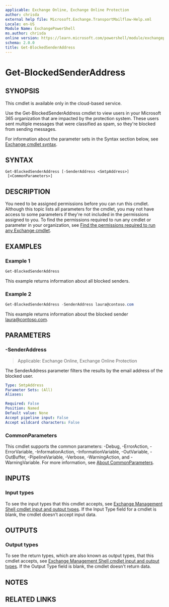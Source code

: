 ```yaml
---
applicable: Exchange Online, Exchange Online Protection
author: chrisda
external help file: Microsoft.Exchange.TransportMailflow-Help.xml
Locale: en-US
Module Name: ExchangePowerShell
ms.author: chrisda
online version: https://learn.microsoft.com/powershell/module/exchangepowershell/get-blockedsenderaddress
schema: 2.0.0
title: Get-BlockedSenderAddress
---
```


# Get-BlockedSenderAddress

## SYNOPSIS
This cmdlet is available only in the cloud-based service.

Use the Get-BlockedSenderAddress cmdlet to view users in your Microsoft 365 organization that are impacted by the protection system. These users sent multiple messages that were classified as spam, so they're blocked from sending messages.

For information about the parameter sets in the Syntax section below, see [Exchange cmdlet syntax](https://learn.microsoft.com/powershell/exchange/exchange-cmdlet-syntax).

## SYNTAX

```
Get-BlockedSenderAddress [-SenderAddress <SmtpAddress>]
 [<CommonParameters>]
```

## DESCRIPTION
You need to be assigned permissions before you can run this cmdlet. Although this topic lists all parameters for the cmdlet, you may not have access to some parameters if they're not included in the permissions assigned to you. To find the permissions required to run any cmdlet or parameter in your organization, see [Find the permissions required to run any Exchange cmdlet](https://learn.microsoft.com/powershell/exchange/find-exchange-cmdlet-permissions).

## EXAMPLES

### Example 1
```powershell
Get-BlockedSenderAddress
```

This example returns information about all blocked senders.

### Example 2
```powershell
Get-BlockedSenderAddress -SenderAddress laura@contoso.com
```

This example returns information about the blocked sender laura@contoso.com.

## PARAMETERS

### -SenderAddress

> Applicable: Exchange Online, Exchange Online Protection

The SenderAddress parameter filters the results by the email address of the blocked user.

```yaml
Type: SmtpAddress
Parameter Sets: (All)
Aliases:

Required: False
Position: Named
Default value: None
Accept pipeline input: False
Accept wildcard characters: False
```

### CommonParameters
This cmdlet supports the common parameters: -Debug, -ErrorAction, -ErrorVariable, -InformationAction, -InformationVariable, -OutVariable, -OutBuffer, -PipelineVariable, -Verbose, -WarningAction, and -WarningVariable. For more information, see [About CommonParameters](https://learn.microsoft.com/powershell/module/microsoft.powershell.core/about/about_commonparameters).

## INPUTS

### Input types
To see the input types that this cmdlet accepts, see [Exchange Management Shell cmdlet input and output types](https://learn.microsoft.com/exchange/client-developer/management/exchange-management-shell-cmdlet-input-and-output-types). If the Input Type field for a cmdlet is blank, the cmdlet doesn't accept input data.

## OUTPUTS

### Output types
To see the return types, which are also known as output types, that this cmdlet accepts, see [Exchange Management Shell cmdlet input and output types](https://learn.microsoft.com/exchange/client-developer/management/exchange-management-shell-cmdlet-input-and-output-types). If the Output Type field is blank, the cmdlet doesn't return data.

## NOTES

## RELATED LINKS
